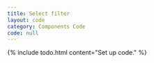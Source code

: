 ```yaml
---
title: Select filter
layout: code
category: Components Code
code: null
---
```


{% include todo.html content="Set up code." %}
